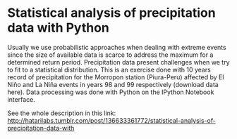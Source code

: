 # Statistical analysis of precipitation data with Python

Usually we use probabilistic approaches when dealing with extreme events since the size of available data is scarce to address the maximum for a determined return period. Precipitation data present challenges when we try to fit to a statistical distribution. This is an exercise done with 10 years record of precipitation for the Morropon station (Piura-Peru) affected by El Niño and La Niña events in years 98 and 99 respectively (download data here). Data processing was done with Python on the IPython Notebook interface.

See the whole description in this link: http://hatarilabs.tumblr.com/post/136633361772/statistical-analysis-of-precipitation-data-with


